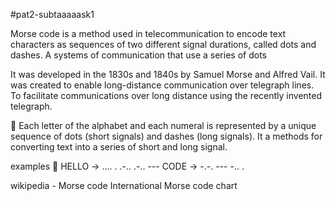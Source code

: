 #pat2-subtaaaaask1

Morse code is a method used in telecommunication to encode text characters as sequences of two different signal durations, called dots and dashes.
A systems  of  communication that use a series of dots 

It was developed in the 1830s and 1840s by Samuel Morse and Alfred Vail. It was created to enable long-distance communication over telegraph lines.
To facilitate communications over long distance using the recently invented telegraph.

	Each letter of the alphabet and each numeral is represented by a unique sequence of dots (short signals) and dashes (long signals).
It a   methods for converting text into a series of short and long signal.

examples
	HELLO → …. . .-.. .-.. ---
CODE → -.-. --- -.. .


wikipedia - Morse code
International Morse code chart
